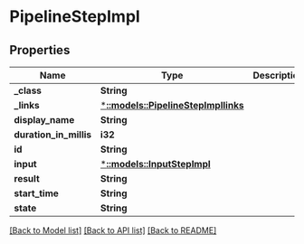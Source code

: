# PipelineStepImpl

## Properties
Name | Type | Description | Notes
------------ | ------------- | ------------- | -------------
**_class** | **String** |  | [optional] 
**_links** | [***::models::PipelineStepImpllinks**](PipelineStepImpllinks.md) |  | [optional] 
**display_name** | **String** |  | [optional] 
**duration_in_millis** | **i32** |  | [optional] 
**id** | **String** |  | [optional] 
**input** | [***::models::InputStepImpl**](InputStepImpl.md) |  | [optional] 
**result** | **String** |  | [optional] 
**start_time** | **String** |  | [optional] 
**state** | **String** |  | [optional] 

[[Back to Model list]](../README.md#documentation-for-models) [[Back to API list]](../README.md#documentation-for-api-endpoints) [[Back to README]](../README.md)



